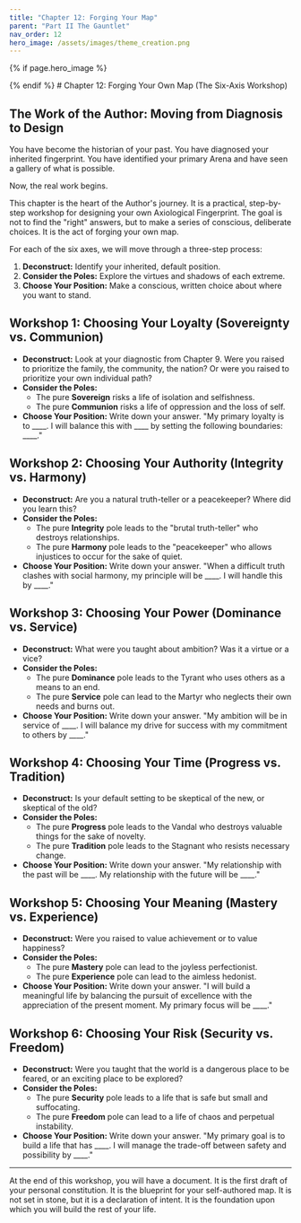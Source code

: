 ```yaml
---
title: "Chapter 12: Forging Your Map"
parent: "Part II The Gauntlet"
nav_order: 12
hero_image: /assets/images/theme_creation.png
---
```

{% if page.hero_image %}
<div class="hero-banner"><img src="{{ page.hero_image | relative_url }}" alt=""></div>
{% endif %}
# Chapter 12: Forging Your Own Map (The Six-Axis Workshop)

## The Work of the Author: Moving from Diagnosis to Design

You have become the historian of your past. You have diagnosed your inherited fingerprint. You have identified your primary Arena and have seen a gallery of what is possible.

Now, the real work begins.

This chapter is the heart of the Author's journey. It is a practical, step-by-step workshop for designing your own Axiological Fingerprint. The goal is not to find the "right" answers, but to make a series of conscious, deliberate choices. It is the act of forging your own map.

For each of the six axes, we will move through a three-step process:
1.  **Deconstruct:** Identify your inherited, default position.
2.  **Consider the Poles:** Explore the virtues and shadows of each extreme.
3.  **Choose Your Position:** Make a conscious, written choice about where you want to stand.

## Workshop 1: Choosing Your Loyalty (Sovereignty vs. Communion)
*   **Deconstruct:** Look at your diagnostic from Chapter 9. Were you raised to prioritize the family, the community, the nation? Or were you raised to prioritize your own individual path?
*   **Consider the Poles:**
    *   The pure **Sovereign** risks a life of isolation and selfishness.
    *   The pure **Communion** risks a life of oppression and the loss of self.
*   **Choose Your Position:** Write down your answer. "My primary loyalty is to ____. I will balance this with ____ by setting the following boundaries: ____."

## Workshop 2: Choosing Your Authority (Integrity vs. Harmony)
*   **Deconstruct:** Are you a natural truth-teller or a peacekeeper? Where did you learn this?
*   **Consider the Poles:**
    *   The pure **Integrity** pole leads to the "brutal truth-teller" who destroys relationships.
    *   The pure **Harmony** pole leads to the "peacekeeper" who allows injustices to occur for the sake of quiet.
*   **Choose Your Position:** Write down your answer. "When a difficult truth clashes with social harmony, my principle will be ____. I will handle this by ____."

## Workshop 3: Choosing Your Power (Dominance vs. Service)
*   **Deconstruct:** What were you taught about ambition? Was it a virtue or a vice?
*   **Consider the Poles:**
    *   The pure **Dominance** pole leads to the Tyrant who uses others as a means to an end.
    *   The pure **Service** pole can lead to the Martyr who neglects their own needs and burns out.
*   **Choose Your Position:** Write down your answer. "My ambition will be in service of ____. I will balance my drive for success with my commitment to others by ____."

## Workshop 4: Choosing Your Time (Progress vs. Tradition)
*   **Deconstruct:** Is your default setting to be skeptical of the new, or skeptical of the old?
*   **Consider the Poles:**
    *   The pure **Progress** pole leads to the Vandal who destroys valuable things for the sake of novelty.
    *   The pure **Tradition** pole leads to the Stagnant who resists necessary change.
*   **Choose Your Position:** Write down your answer. "My relationship with the past will be ____. My relationship with the future will be ____."

## Workshop 5: Choosing Your Meaning (Mastery vs. Experience)
*   **Deconstruct:** Were you raised to value achievement or to value happiness?
*   **Consider the Poles:**
    *   The pure **Mastery** pole can lead to the joyless perfectionist.
    *   The pure **Experience** pole can lead to the aimless hedonist.
*   **Choose Your Position:** Write down your answer. "I will build a meaningful life by balancing the pursuit of excellence with the appreciation of the present moment. My primary focus will be ____."

## Workshop 6: Choosing Your Risk (Security vs. Freedom)
*   **Deconstruct:** Were you taught that the world is a dangerous place to be feared, or an exciting place to be explored?
*   **Consider the Poles:**
    *   The pure **Security** pole leads to a life that is safe but small and suffocating.
    *   The pure **Freedom** pole can lead to a life of chaos and perpetual instability.
*   **Choose Your Position:** Write down your answer. "My primary goal is to build a life that has ____. I will manage the trade-off between safety and possibility by ____."

---
At the end of this workshop, you will have a document. It is the first draft of your personal constitution. It is the blueprint for your self-authored map. It is not set in stone, but it is a declaration of intent. It is the foundation upon which you will build the rest of your life.
